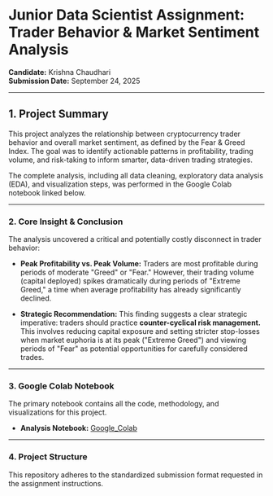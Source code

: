 # Junior Data Scientist Assignment: Trader Behavior & Market Sentiment Analysis

**Candidate:** Krishna Chaudhari  
**Submission Date:** September 24, 2025

---

## **1. Project Summary**

This project analyzes the relationship between cryptocurrency trader behavior and overall market sentiment, as defined by the Fear & Greed Index. The goal was to identify actionable patterns in profitability, trading volume, and risk-taking to inform smarter, data-driven trading strategies.

The complete analysis, including all data cleaning, exploratory data analysis (EDA), and visualization steps, was performed in the Google Colab notebook linked below.

---

### **2. Core Insight & Conclusion**

The analysis uncovered a critical and potentially costly disconnect in trader behavior:

* **Peak Profitability vs. Peak Volume:** Traders are most profitable during periods of moderate "Greed" or "Fear." However, their trading volume (capital deployed) spikes dramatically during periods of "Extreme Greed," a time when average profitability has already significantly declined.

* **Strategic Recommendation:** This finding suggests a clear strategic imperative: traders should practice **counter-cyclical risk management.** This involves reducing capital exposure and setting stricter stop-losses when market euphoria is at its peak ("Extreme Greed") and viewing periods of "Fear" as potential opportunities for carefully considered trades.

---

### **3. Google Colab Notebook**

The primary notebook contains all the code, methodology, and visualizations for this project.

* **Analysis Notebook:** [Google_Colab](https://colab.research.google.com/drive/1_uwQeWCDY3Jq1dxyyt5KvZQiL5qfULPn?usp=sharing)

---

### **4. Project Structure**

This repository adheres to the standardized submission format requested in the assignment instructions.
